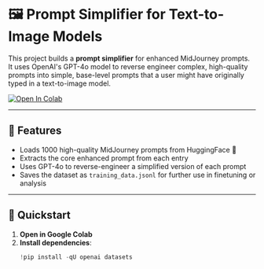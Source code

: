 # 🖼️ Prompt Simplifier for Text-to-Image Models

This project builds a **prompt simplifier** for enhanced MidJourney prompts. It uses OpenAI's GPT-4o model to reverse engineer complex, high-quality prompts into simple, base-level prompts that a user might have originally typed in a text-to-image model.

[![Open In Colab](https://colab.research.google.com/assets/colab-badge.svg)](https://colab.research.google.com/github/sukibk/generating-llm-training-data/blob/main/Untitled0.ipynb)

---

## 🔧 Features

- Loads 1000 high-quality MidJourney prompts from HuggingFace 🤗
- Extracts the core enhanced prompt from each entry
- Uses GPT-4o to reverse-engineer a simplified version of each prompt
- Saves the dataset as `training_data.jsonl` for further use in finetuning or analysis

---

## 🚀 Quickstart

1. **Open in Google Colab**
2. **Install dependencies**:
   ```python
   !pip install -qU openai datasets
